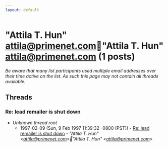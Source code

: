 ```yaml
---
layout: default
---
```


# "Attila T. Hun" <attila@primenet.com>"Attila T. Hun" <attila@primenet.com> (1 posts)

_Be aware that many list participants used multiple email addresses over their time active on the list. As such this page may not contain all threads available._

## Threads

### Re: lead remailer is shut down
+ _Unknown thread root_
  + 1997-02-09 (Sun, 9 Feb 1997 11:39:32 -0800 (PST)) - [Re: lead remailer is shut down](/archive/1997/02/4118fa6dc8d66cf228e4a8bac689aa9e24a4d5b48ed71fee2853401b1d178da3) - _"Attila T. Hun" \<attila@primenet.com\>"Attila T. Hun" \<attila@primenet.com\>_

